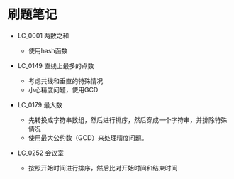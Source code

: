 # 刷题笔记


* LC_0001 两数之和
    * 使用hash函数 
    
* LC_0149 直线上最多的点数
    * 考虑共线和垂直的特殊情况
    * 小心精度问题，使用GCD

* LC_0179 最大数
    * 先转换成字符串数组，然后进行排序，然后穿成一个字符串，并排除特殊情况
    * 使用最大公约数（GCD）来处理精度问题。

* LC_0252 会议室
    * 按照开始时间进行排序，然后比对开始时间和结束时间

    